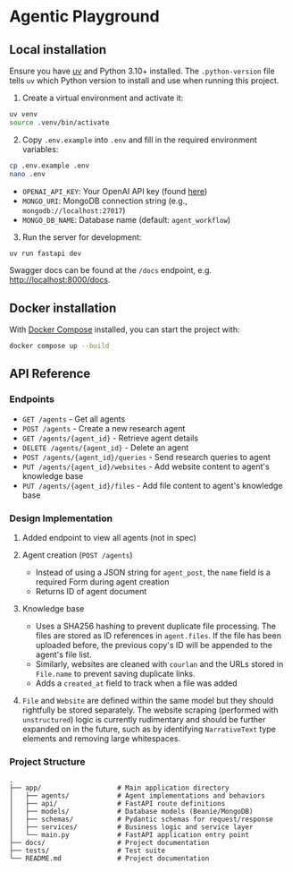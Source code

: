 # Agentic Playground

## Local installation

Ensure you have [uv](https://docs.astral.sh/uv/) and Python 3.10+ installed. The `.python-version` file tells `uv` which Python version to install and use when running this project.

1. Create a virtual environment and activate it:

```sh
uv venv
source .venv/bin/activate
```

2. Copy `.env.example` into `.env` and fill in the required environment variables:

```sh
cp .env.example .env
nano .env
```

- `OPENAI_API_KEY`: Your OpenAI API key (found [here](https://platform.openai.com/api-keys))
- `MONGO_URI`: MongoDB connection string (e.g., `mongodb://localhost:27017`)
- `MONGO_DB_NAME`: Database name (default: `agent_workflow`)

3. Run the server for development:

```sh
uv run fastapi dev
```

Swagger docs can be found at the `/docs` endpoint, e.g. <http://localhost:8000/docs>.

## Docker installation

With [Docker Compose](https://docs.docker.com/compose/install/) installed, you can start the project with:

```sh
docker compose up --build
```

## API Reference

### Endpoints

- `GET /agents` - Get all agents
- `POST /agents` - Create a new research agent
- `GET /agents/{agent_id}` - Retrieve agent details
- `DELETE /agents/{agent_id}` - Delete an agent
- `POST /agents/{agent_id}/queries` - Send research queries to agent
- `PUT /agents/{agent_id}/websites` - Add website content to agent's knowledge base
- `PUT /agents/{agent_id}/files` - Add file content to agent's knowledge base

### Design Implementation

1. Added endpoint to view all agents (not in spec)

2. Agent creation (`POST /agents`)

   - Instead of using a JSON string for `agent_post`, the `name` field is a required Form during agent creation
   - Returns ID of agent document

3. Knowledge base

   - Uses a SHA256 hashing to prevent duplicate file processing. The files are stored as ID references in `agent.files`. If the file has been uploaded before, the previous copy's ID will be appended to the agent's file list.
   - Similarly, websites are cleaned with `courlan` and the URLs stored in `File.name` to prevent saving duplicate links.
   - Adds a `created_at` field to track when a file was added

4. `File` and `Website` are defined within the same model but they should rightfully be stored separately. The website scraping (performed with `unstructured`) logic is currently rudimentary and should be further expanded on in the future, such as by identifying `NarrativeText` type elements and removing large whitespaces.

### Project Structure

```
.
├── app/                   # Main application directory
│   ├── agents/            # Agent implementations and behaviors
│   ├── api/               # FastAPI route definitions
│   ├── models/            # Database models (Beanie/MongoDB)
│   ├── schemas/           # Pydantic schemas for request/response
│   ├── services/          # Business logic and service layer
│   └── main.py            # FastAPI application entry point
├── docs/                  # Project documentation
├── tests/                 # Test suite
└── README.md              # Project documentation
```

